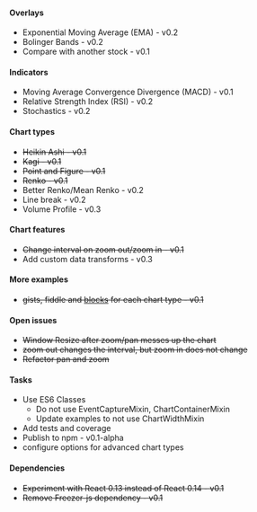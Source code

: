 

#### Overlays

- Exponential Moving Average (EMA) - v0.2
- Bolinger Bands - v0.2
- Compare with another stock - v0.1

#### Indicators

- Moving Average Convergence Divergence (MACD) - v0.1
- Relative Strength Index (RSI) - v0.2
- Stochastics - v0.2

#### Chart types

- ~~Heikin Ashi - v0.1~~
- ~~Kagi - v0.1~~
- ~~Point and Figure - v0.1~~
- ~~Renko - v0.1~~
- Better Renko/Mean Renko - v0.2
- Line break - v0.2
- Volume Profile - v0.3

#### Chart features

- ~~Change interval on zoom out/zoom in - v0.1~~
- Add custom data transforms - v0.3

#### More examples

- ~~gists, fiddle and [blocks](http://bl.ocks.org/) for each chart type - v0.1~~

#### Open issues

- ~~Window Resize after zoom/pan messes up the chart~~
- ~~zoom out changes the interval, but zoom in does not change~~
- ~~Refactor pan and zoom~~

#### Tasks
- Use ES6 Classes
    - Do not use EventCaptureMixin, ChartContainerMixin
    - Update examples to not use ChartWidthMixin
- Add tests and coverage
- Publish to npm - v0.1-alpha
- configure options for advanced chart types

#### Dependencies
- ~~Experiment with React 0.13 instead of React 0.14 - v0.1~~
- ~~Remove Freezer-js dependency - v0.1~~
